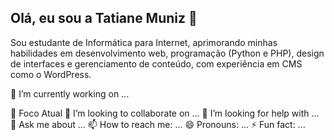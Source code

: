 ## Olá, eu sou a Tatiane Muniz 👋

Sou estudante de Informática para Internet, aprimorando minhas habilidades em desenvolvimento web, programação (Python e PHP), design de interfaces e gerenciamento de conteúdo, com experiência em CMS como o WordPress.

🔭 I’m currently working on ...

🌱 Foco Atual
👯 I’m looking to collaborate on ...
🤔 I’m looking for help with ...
💬 Ask me about ...
📫 How to reach me: ...
😄 Pronouns: ...
⚡ Fun fact: ...

